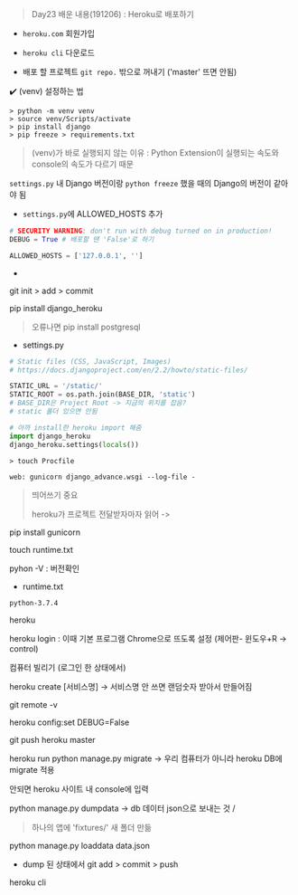 > Day23 배운 내용(191206) : Heroku로 배포하기



- `heroku.com` 회원가입
- `heroku cli` 다운로드 

- 배포 할 프로젝트 `git repo.` 밖으로 꺼내기 ('master' 뜨면 안됨)

:heavy_check_mark: (venv) 설정하는 법

``` command
> python -m venv venv
> source venv/Scripts/activate
> pip install django
> pip freeze > requirements.txt
```

> (venv)가 바로 실행되지 않는 이유 : Python Extension이 실행되는 속도와 console의 속도가 다르기 때문

`settings.py` 내 Django 버전이랑 `python freeze` 했을 때의  Django의 버전이 같아야 됨

- `settings.py`에 ALLOWED_HOSTS 추가

```python
# SECURITY WARNING: don't run with debug turned on in production!
DEBUG = True # 배포할 땐 'False'로 하기

ALLOWED_HOSTS = ['127.0.0.1', '']
```

- 

git init > add > commit

pip install django_heroku

>  오류나면 pip install postgresql

- settings.py

``` python
# Static files (CSS, JavaScript, Images)
# https://docs.djangoproject.com/en/2.2/howto/static-files/

STATIC_URL = '/static/'
STATIC_ROOT = os.path.join(BASE_DIR, 'static')
# BASE_DIR은 Project Root -> 지금의 위치를 잡음?
# static 폴더 있으면 안됨

# 아까 install한 heroku import 해줌
import django_heroku
django_heroku.settings(locals())
```

``` command
> touch Procfile
```

``` 
web: gunicorn django_advance.wsgi --log-file -
```

> 띄어쓰기 중요
>
> heroku가 프로젝트 전달받자마자 읽어 -> 

pip install gunicorn

touch runtime.txt

pyhon -V : 버전확인

- runtime.txt

``` 
python-3.7.4
```

heroku

heroku login : 이때 기본 프로그램 Chrome으로 뜨도록 설정 (제어판- 윈도우+R -> control)

컴퓨터 빌리기 (로그인 한 상태에서)

heroku create  [서비스명] -> 서비스명 안 쓰면 랜덤숫자 받아서 만들어짐

git remote -v

heroku config:set DEBUG=False

git push heroku master



heroku run python manage.py migrate -> 우리 컴퓨터가 아니라 heroku DB에 migrate 적용

안되면 heroku 사이트 내 console에 입력



python manage.py dumpdata -> db 데이터 json으로 보내는 것 /



> 하나의 앱에 'fixtures/' 새 폴더 만듦

python manage.py loaddata data.json

- dump 된 상태에서 git add > commit > push

heroku cli